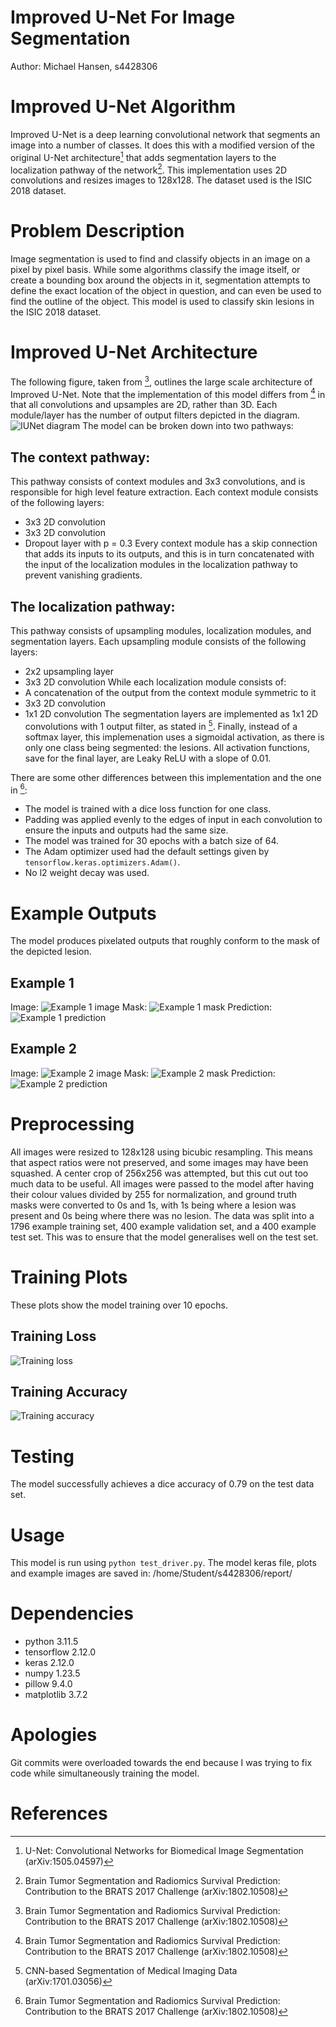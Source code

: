 # Improved U-Net For Image Segmentation
Author: Michael Hansen, s4428306

# Improved U-Net Algorithm
Improved U-Net is a deep learning convolutional network that segments an image into a number of classes. It does this with a modified version of the original U-Net architecture[^1] that adds segmentation layers to the localization pathway of the network[^2]. This implementation uses 2D convolutions and resizes images to 128x128.
The dataset used is the ISIC 2018 dataset.

# Problem Description
Image segmentation is used to find and classify objects in an image on a pixel by pixel basis. While some algorithms classify the image itself, or create a bounding box around the objects in it, segmentation attempts to define the exact location of the object in question, and can even be used to find the outline of the object.
This model is used to classify skin lesions in the ISIC 2018 dataset.

# Improved U-Net Architecture
The following figure, taken from [^2], outlines the large scale architecture of Improved U-Net. Note that the implementation of this model differs from [^2] in that all convolutions and upsamples are 2D, rather than 3D. Each module/layer has the number of output filters depicted in the diagram.
![IUNet diagram](/recognition/s4428306_UNET/IUNetArchitecture.png)
The model can be broken down into two pathways:
## The context pathway:
This pathway consists of context modules and 3x3 convolutions, and is responsible for high level feature extraction.
Each context module consists of the following layers:
- 3x3 2D convolution
- 3x3 2D convolution
- Dropout layer with p = 0.3
Every context module has a skip connection that adds its inputs to its outputs, and this is in turn concatenated with the input of the localization modules in the localization pathway to prevent vanishing gradients.
## The localization pathway:
This pathway consists of upsampling modules, localization modules, and segmentation layers.
Each upsampling module consists of the following layers:
- 2x2 upsampling layer
- 3x3 2D convolution
While each localization module consists of:
- A concatenation of the output from the context module symmetric to it
- 3x3 2D convolution
- 1x1 2D convolution
The segmentation layers are implemented as 1x1 2D convolutions with 1 output filter, as stated in [^3].
Finally, instead of a softmax layer, this implemenation uses a sigmoidal activation, as there is only one class being segmented: the lesions. All activation functions, save for the final layer, are Leaky ReLU with a slope of 0.01.

There are some other differences between this implementation and the one in [^2]:
- The model is trained with a dice loss function for one class.
- Padding was applied evenly to the edges of input in each convolution to ensure the inputs and outputs had the same size.
- The model was trained for 30 epochs with a batch size of 64.
- The Adam optimizer used had the default settings given by `tensorflow.keras.optimizers.Adam()`.
- No l2 weight decay was used.

# Example Outputs
The model produces pixelated outputs that roughly conform to the mask of the depicted lesion.
## Example 1
Image:
![Example 1 image](/recognition/s4428306_UNET/example1_image.png)
Mask:
![Example 1 mask](/recognition/s4428306_UNET/example1_mask.png)
Prediction:
![Example 1 prediction](/recognition/s4428306_UNET/example1_pred.png)
## Example 2
Image:
![Example 2 image](/recognition/s4428306_UNET/example2_image.png)
Mask:
![Example 2 mask](/recognition/s4428306_UNET/example2_mask.png)
Prediction:
![Example 2 prediction](/recognition/s4428306_UNET/example2_pred.png)

# Preprocessing
All images were resized to 128x128 using bicubic resampling. This means that aspect ratios were not preserved, and some images may have been squashed. A center crop of 256x256 was attempted, but this cut out too much data to be useful.
All images were passed to the model after having their colour values divided by 255 for normalization, and ground truth masks were converted to 0s and 1s, with 1s being where a lesion was present and 0s being where there was no lesion.
The data was split into a 1796 example training set, 400 example validation set, and a 400 example test set. This was to ensure that the model generalises well on the test set.

# Training Plots
These plots show the model training over 10 epochs.
## Training Loss
![Training loss](/recognition/s4428306_UNET/loss_plot.png)
## Training Accuracy
![Training accuracy](/recognition/s4428306_UNET/accuracy_plot.png)

# Testing
The model successfully achieves a dice accuracy of 0.79 on the test data set.

# Usage
This model is run using `python test_driver.py`. The model keras file, plots and example images are saved in:
/home/Student/s4428306/report/

# Dependencies
- python 3.11.5
- tensorflow 2.12.0
- keras 2.12.0
- numpy 1.23.5
- pillow 9.4.0
- matplotlib 3.7.2

# Apologies
Git commits were overloaded towards the end because I was trying to fix code while simultaneously training the model.

# References
[^1]: U-Net: Convolutional Networks for Biomedical Image Segmentation (arXiv:1505.04597)
[^2]: Brain Tumor Segmentation and Radiomics Survival Prediction: Contribution to the BRATS 2017 Challenge (arXiv:1802.10508)
[^3]: CNN-based Segmentation of Medical Imaging Data (arXiv:1701.03056)

